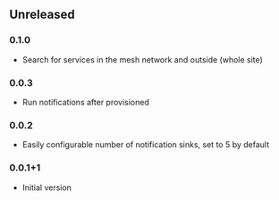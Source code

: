 ## Unreleased

### 0.1.0
* Search for services in the mesh network and outside (whole site)

### 0.0.3
* Run notifications after provisioned

### 0.0.2
* Easily configurable number of notification sinks, set to 5 by default

### 0.0.1+1
* Initial version
